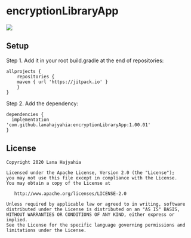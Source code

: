 # encryptionLibraryApp

[![](https://jitpack.io/v/lanahajyahia/encryptionLibraryApp.svg)](https://jitpack.io/#lanahajyahia/encryptionLibraryApp)

## Setup
Step 1. Add it in your root build.gradle at the end of repositories:
```
allprojects {
    repositories {
	maven { url 'https://jitpack.io' }
    }
}
```

Step 2. Add the dependency:

```
dependencies {
  implementation 'com.github.lanahajyahia:encryptionLibraryApp:1.00.01'
}
```



## License

    Copyright 2020 Lana Hajyahia

    Licensed under the Apache License, Version 2.0 (the "License");
    you may not use this file except in compliance with the License.
    You may obtain a copy of the License at

       http://www.apache.org/licenses/LICENSE-2.0

    Unless required by applicable law or agreed to in writing, software
    distributed under the License is distributed on an "AS IS" BASIS,
    WITHOUT WARRANTIES OR CONDITIONS OF ANY KIND, either express or implied.
    See the License for the specific language governing permissions and
    limitations under the License.
